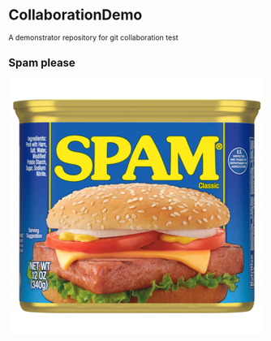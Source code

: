 # CollaborationDemo
A demonstrator repository for git collaboration
test


## Spam please
![Spam](7c28e2b8-6c57-4d41-86d4-98a18f91e56f.cbe4c033a2d71afaa2f583b5379e9737.webp)

